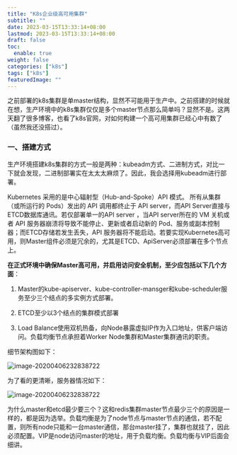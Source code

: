 ```yaml
---
title: "K8s企业级高可用集群"
subtitle: ""
date: 2023-03-15T13:33:14+08:00
lastmod: 2023-03-15T13:33:14+08:00
draft: false
toc:
  enable: true
weight: false
categories: ["k8s"]
tags: ["k8s"]
featuredImage: ""
---
```


之前部署的k8s集群是单master结构，显然不可能用于生产中。之前搭建的时候就在想，生产环境中的k8s集群仅仅是多个master节点那么简单吗？显然不是。这两天翻了很多博客，也看了k8s官网，对如何构建一个高可用集群已经心中有数了（虽然我还没搭过）。

### 一、搭建方式

生产环境搭建k8s集群的方式一般是两种：kubeadm方式、二进制方式，对比一下就会发现，二进制部署实在太太太麻烦了。因此，我会选择用kubeadm进行部署。

Kubernetes 采用的是中心辐射型（Hub-and-Spoke）API 模式。 所有从集群（或所运行的 Pods）发出的 API 调用都终止于 API server，而API Server直接与ETCD数据库通讯。若仅部署单一的API server ，当API server所在的 VM 关机或者 API 服务器崩溃将导致不能停止、更新或者启动新的 Pod、服务或副本控制器；而ETCD存储若发生丢失，API 服务器将不能启动。若要实现Kubernetes高可用，则Master组件必须是冗余的，尤其是ETCD、ApiServer必须部署在多个节点上。

**在正式环境中确保Master高可用，并启用访问安全机制，至少应包括以下几个方面**：

1. Master的kube-apiserver、kube-controller-mansger和kube-scheduler服务至少三个结点的多实例方式部署。

2. ETCD至少以3个结点的集群模式部署
3. Load Balance使用双机热备，向Node暴露虚拟IP作为入口地址，供客户端访问。负载均衡节点承担着Worker Node集群和Master集群通讯的职责。

细节架构图如下：

![image-20200406232838722](/k8s高可用集群/架构.png)

为了看的更清晰，服务器情况如下：

![image-20200406232838722](/k8s高可用集群/node.png)

为什么master和etcd最少要三个？这和redis集群master节点最少三个的原因是一样的，都是因为选举。负载均衡是为了node节点与master节点的通信，若不配置，则所有node只能和一台master通信，那台master挂了，集群也就挂了，因此必须配置。VIP是node访问master的地址，用于负载均衡。负载均衡与VIP后面会细讲。







